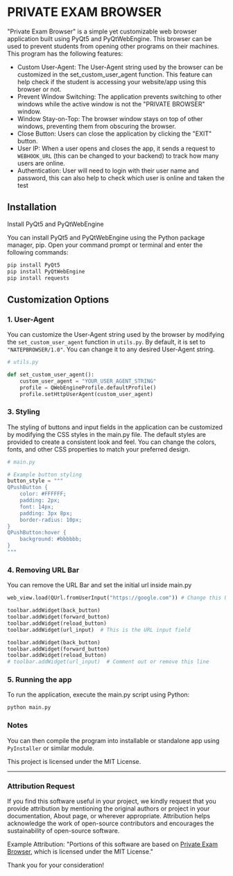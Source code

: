 # PRIVATE EXAM BROWSER

"Private Exam Browser" is a simple yet customizable web browser application built using PyQt5 and PyQtWebEngine. This browser can be used to prevent students from opening other programs on their machines. This program has the following features:
- Custom User-Agent: The User-Agent string used by the browser can be customized in the set_custom_user_agent function. This feature can help check if the student is accessing your website/app using this browser or not.
- Prevent Window Switching: The application prevents switching to other windows while the active window is not the "PRIVATE BROWSER" window.
- Window Stay-on-Top: The browser window stays on top of other windows, preventing them from obscuring the browser.
- Close Button: Users can close the application by clicking the "EXIT" button.
- User IP: When a user opens and closes the app, it sends a request to `WEBHOOK_URL` (this can be changed to your backend) to track how many users are online.
- Authentication: User will need to login with their user name and password, this can also help to check which user is online and taken the test

## Installation
Install PyQt5 and PyQtWebEngine

You can install PyQt5 and PyQtWebEngine using the Python package manager, pip. Open your command prompt or terminal and enter the following commands:
```bash
pip install PyQt5
pip install PyQtWebEngine
pip install requests


```
## Customization Options

### 1. User-Agent

You can customize the User-Agent string used by the browser by modifying the `set_custom_user_agent` function in `utils.py`. By default, it is set to `"NATEPBROWSER/1.0"`. You can change it to any desired User-Agent string.

```python
# utils.py

def set_custom_user_agent():
    custom_user_agent = "YOUR_USER_AGENT_STRING"
    profile = QWebEngineProfile.defaultProfile()
    profile.setHttpUserAgent(custom_user_agent)
```

### 3. Styling
The styling of buttons and input fields in the application can be customized by modifying the CSS styles in the main.py file. The default styles are provided to create a consistent look and feel. You can change the colors, fonts, and other CSS properties to match your preferred design.

```python
# main.py

# Example button styling
button_style = """
QPushButton {
    color: #FFFFFF;
    padding: 2px;
    font: 14px;
    padding: 3px 8px;
    border-radius: 10px;
}
QPushButton:hover {
    background: #bbbbbb;
}
"""
```
### 4. Removing URL Bar
You can remove the URL Bar and set the initial url inside main.py
```python
web_view.load(QUrl.fromUserInput("https://google.com")) # Change this URL

toolbar.addWidget(back_button)
toolbar.addWidget(forward_button)
toolbar.addWidget(reload_button)
toolbar.addWidget(url_input)  # This is the URL input field

toolbar.addWidget(back_button)
toolbar.addWidget(forward_button)
toolbar.addWidget(reload_button)
# toolbar.addWidget(url_input)  # Comment out or remove this line

```
### 5. Running the app
To run the application, execute the main.py script using Python:
```bash
python main.py
```

### Notes
You can then compile the program into installable or standalone app using `PyInstaller` or similar module.

This project is licensed under the MIT License.

---

### Attribution Request

If you find this software useful in your project, we kindly request that you provide attribution by mentioning the original authors or project in your documentation, About page, or wherever appropriate. Attribution helps acknowledge the work of open-source contributors and encourages the sustainability of open-source software.

Example Attribution:
"Portions of this software are based on [Private Exam Browser](https://github.com/naonvl/private-exam-browser), which is licensed under the MIT License."

Thank you for your consideration!
